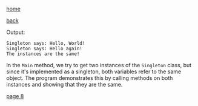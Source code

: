 [home](./page01.md)

[back](./page06.md)

Output:
```
Singleton says: Hello, World!
Singleton says: Hello again!
The instances are the same!
```

In the `Main` method, we try to get two instances of the `Singleton` class, but since it's implemented as a singleton, both variables refer to the same object. 
The program demonstrates this by calling methods on both instances and showing that they are the same.

[page 8](./page08.md)
